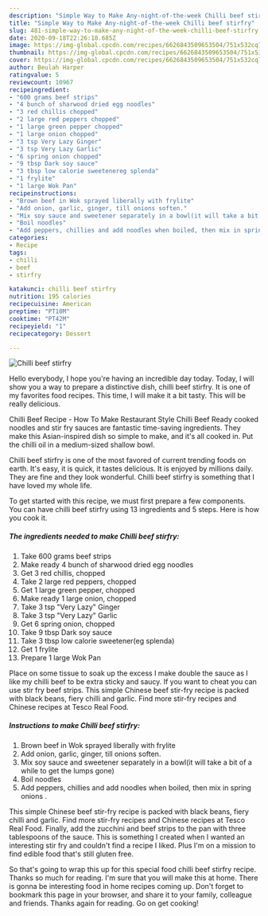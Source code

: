 ```yaml
---
description: "Simple Way to Make Any-night-of-the-week Chilli beef stirfry"
title: "Simple Way to Make Any-night-of-the-week Chilli beef stirfry"
slug: 481-simple-way-to-make-any-night-of-the-week-chilli-beef-stirfry
date: 2020-09-18T22:26:18.685Z
image: https://img-global.cpcdn.com/recipes/6626843509653504/751x532cq70/chilli-beef-stirfry-recipe-main-photo.jpg
thumbnail: https://img-global.cpcdn.com/recipes/6626843509653504/751x532cq70/chilli-beef-stirfry-recipe-main-photo.jpg
cover: https://img-global.cpcdn.com/recipes/6626843509653504/751x532cq70/chilli-beef-stirfry-recipe-main-photo.jpg
author: Beulah Harper
ratingvalue: 5
reviewcount: 10967
recipeingredient:
- "600 grams beef strips"
- "4 bunch of sharwood dried egg noodles"
- "3 red chillis chopped"
- "2 large red peppers chopped"
- "1 large green pepper chopped"
- "1 large onion chopped"
- "3 tsp Very Lazy Ginger"
- "3 tsp Very Lazy Garlic"
- "6 spring onion chopped"
- "9 tbsp Dark soy sauce"
- "3 tbsp low calorie sweetenereg splenda"
- "1 frylite"
- "1 large Wok Pan"
recipeinstructions:
- "Brown beef in Wok sprayed liberally with frylite"
- "Add onion, garlic, ginger, till onions soften."
- "Mix soy sauce and sweetener separately in a bowl(it will take a bit of a while to get the lumps gone)"
- "Boil noodles"
- "Add peppers, chillies and add noodles when boiled, then mix in spring onions ."
categories:
- Recipe
tags:
- chilli
- beef
- stirfry

katakunci: chilli beef stirfry 
nutrition: 195 calories
recipecuisine: American
preptime: "PT10M"
cooktime: "PT42M"
recipeyield: "1"
recipecategory: Dessert

---
```



![Chilli beef stirfry](https://img-global.cpcdn.com/recipes/6626843509653504/751x532cq70/chilli-beef-stirfry-recipe-main-photo.jpg)

Hello everybody, I hope you're having an incredible day today. Today, I will show you a way to prepare a distinctive dish, chilli beef stirfry. It is one of my favorites food recipes. This time, I will make it a bit tasty. This will be really delicious.

Chilli Beef Recipe - How To Make Restaurant Style Chilli Beef Ready cooked noodles and stir fry sauces are fantastic time-saving ingredients. They make this Asian-inspired dish so simple to make, and it&#39;s all cooked in. Put the chilli oil in a medium-sized shallow bowl.

Chilli beef stirfry is one of the most favored of current trending foods on earth. It's easy, it is quick, it tastes delicious. It is enjoyed by millions daily. They are fine and they look wonderful. Chilli beef stirfry is something that I have loved my whole life.


To get started with this recipe, we must first prepare a few components. You can have chilli beef stirfry using 13 ingredients and 5 steps. Here is how you cook it.

<!--inarticleads1-->

##### The ingredients needed to make Chilli beef stirfry:

1. Take 600 grams beef strips
1. Make ready 4 bunch of sharwood dried egg noodles
1. Get 3 red chillis, chopped
1. Take 2 large red peppers, chopped
1. Get 1 large green pepper, chopped
1. Make ready 1 large onion, chopped
1. Take 3 tsp &#34;Very Lazy&#34; Ginger
1. Take 3 tsp &#34;Very Lazy&#34; Garlic
1. Get 6 spring onion, chopped
1. Take 9 tbsp Dark soy sauce
1. Take 3 tbsp low calorie sweetener(eg splenda)
1. Get 1 frylite
1. Prepare 1 large Wok Pan


Place on some tissue to soak up the excess I make double the sauce as I like my chilli beef to be extra sticky and saucy. If you want to cheat you can use stir fry beef strips. This simple Chinese beef stir-fry recipe is packed with black beans, fiery chilli and garlic. Find more stir-fry recipes and Chinese recipes at Tesco Real Food. 

<!--inarticleads2-->

##### Instructions to make Chilli beef stirfry:

1. Brown beef in Wok sprayed liberally with frylite
1. Add onion, garlic, ginger, till onions soften.
1. Mix soy sauce and sweetener separately in a bowl(it will take a bit of a while to get the lumps gone)
1. Boil noodles
1. Add peppers, chillies and add noodles when boiled, then mix in spring onions .


This simple Chinese beef stir-fry recipe is packed with black beans, fiery chilli and garlic. Find more stir-fry recipes and Chinese recipes at Tesco Real Food. Finally, add the zucchini and beef strips to the pan with three tablespoons of the sauce. This is something I created when I wanted an interesting stir fry and couldn&#39;t find a recipe I liked. Plus I&#39;m on a mission to find edible food that&#39;s still gluten free. 

So that's going to wrap this up for this special food chilli beef stirfry recipe. Thanks so much for reading. I'm sure that you will make this at home. There is gonna be interesting food in home recipes coming up. Don't forget to bookmark this page in your browser, and share it to your family, colleague and friends. Thanks again for reading. Go on get cooking!
